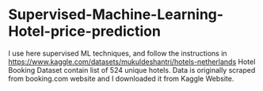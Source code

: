# Supervised-Machine-Learning-Hotel-price-prediction
I use here supervised ML techniques, and follow the instructions in https://www.kaggle.com/datasets/mukuldeshantri/hotels-netherlands
Hotel Booking Dataset contain list of 524 unique hotels. Data is originally scraped from booking.com website and I downloaded it from Kaggle Website.
